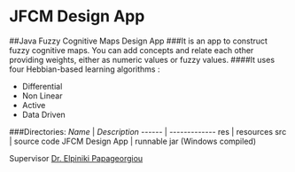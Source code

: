 # JFCM Design App
##Java Fuzzy Cognitive Maps Design App
###It is an app to construct fuzzy cognitive maps. You can add concepts and relate each other providing weights, either as numeric values or fuzzy values.
####It uses four Hebbian-based learning algorithms :
- Differential
- Non Linear
- Active
- Data Driven

###Directories:
_Name_ | _Description_
------ | -------------
res | resources
src | source code
JFCM Design App | runnable jar (Windows compiled)

Supervisor [Dr. Elpiniki Papageorgiou](http://epapageorgiou.com)